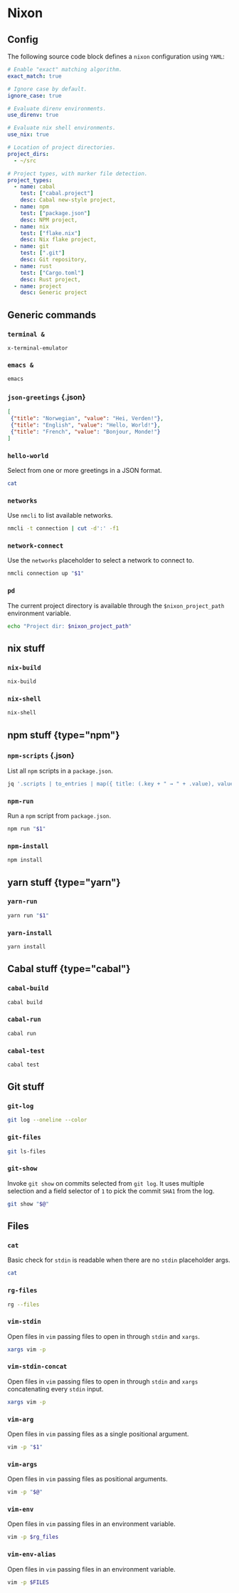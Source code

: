 # Nixon

## Config

The following source code block defines a `nixon` configuration using `YAML`:

``` yaml config
# Enable "exact" matching algorithm.
exact_match: true

# Ignore case by default.
ignore_case: true

# Evaluate direnv environments.
use_direnv: true

# Evaluate nix shell environments.
use_nix: true

# Location of project directories.
project_dirs:
  - ~/src

# Project types, with marker file detection.
project_types:
  - name: cabal
    test: ["cabal.project"]
    desc: Cabal new-style project,
  - name: npm
    test: ["package.json"]
    desc: NPM project,
  - name: nix
    test: ["flake.nix"]
    desc: Nix flake project,
  - name: git
    test: [".git"]
    desc: Git repository,
  - name: rust
    test: ["Cargo.toml"]
    desc: Rust project,
  - name: project
    desc: Generic project
```

## Generic commands

### `terminal &`

```
x-terminal-emulator
```

### `emacs &`

```bash
emacs
```

### `json-greetings` {.json}

```json
[
 {"title": "Norwegian", "value": "Hei, Verden!"},
 {"title": "English", "value": "Hello, World!"},
 {"title": "French", "value": "Bonjour, Monde!"}
]
```

### `hello-world`

Select from one or more greetings in a JSON format.

```bash <{json-greetings | multi}
cat
```

### `networks`

Use `nmcli` to list available networks.

```bash
nmcli -t connection | cut -d':' -f1
```

### `network-connect`

Use the `networks` placeholder to select a network to connect to.

```bash ${networks}
nmcli connection up "$1"
```

### `pd`

The current project directory is available through the `$nixon_project_path`
environment variable.

```bash
echo "Project dir: $nixon_project_path"
```

## nix stuff

### `nix-build`

```bash
nix-build
```

### `nix-shell`

```bash
nix-shell
```

## npm stuff {type="npm"}

### `npm-scripts` {.json}

List all `npm` scripts in a `package.json`.

```bash
jq '.scripts | to_entries | map({ title: (.key + " → " + .value), value: .key })' package.json
```

### `npm-run`

Run a `npm` script from `package.json`.

```bash ${npm-scripts}
npm run "$1"
```

### `npm-install`

```bash
npm install
```

## yarn stuff {type="yarn"}

### `yarn-run`

```bash ${npm-scripts}
yarn run "$1"
```

### `yarn-install`

```bash
yarn install
```

## Cabal stuff {type="cabal"}

### `cabal-build`

```bash
cabal build
```

### `cabal-run`

```bash
cabal run
```

### `cabal-test`

```bash
cabal test
```

## Git stuff

### `git-log`

```bash
git log --oneline --color
```

### `git-files`

```bash
git ls-files
```

### `git-show`

Invoke `git show` on commits selected from `git log`. It uses multiple selection
and a field selector of `1` to pick the commit `SHA1` from the log.

```bash ${git-log | multi | fields 1}
git show "$@"
```

## Files

### `cat`

Basic check for `stdin` is readable when there are no `stdin` placeholder args.

```bash
cat
```

### `rg-files`

```bash
rg --files
```

### `vim-stdin`

Open files in `vim` passing files to open in through `stdin` and `xargs`.

```bash <{rg-files | multi}
xargs vim -p
```

### `vim-stdin-concat`

Open files in `vim` passing files to open in through `stdin` and `xargs`
concatenating every `stdin` input.

```bash <{git-files | multi} <{rg-files:m}
xargs vim -p
```

### `vim-arg`

Open files in `vim` passing files as a single positional argument.

```bash ${rg-files}
vim -p "$1"
```

### `vim-args`

Open files in `vim` passing files as positional arguments.

```bash ${rg-files:m}
vim -p "$@"
```

### `vim-env`

Open files in `vim` passing files in an environment variable.

```bash ={rg-files:m}
vim -p $rg_files
```

### `vim-env-alias`

Open files in `vim` passing files in an environment variable.

```bash FILES={rg-files | multi}
vim -p $FILES
```
